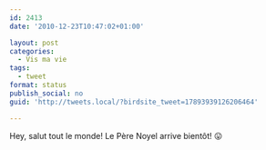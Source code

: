 ```yaml
---
id: 2413
date: '2010-12-23T10:47:02+01:00'

layout: post
categories:
  - Vis ma vie
tags:
  - tweet
format: status
publish_social: no
guid: 'http://tweets.local/?birdsite_tweet=17893939126206464'

---
```


Hey, salut tout le monde! Le Père Noyel arrive bientôt! 😛